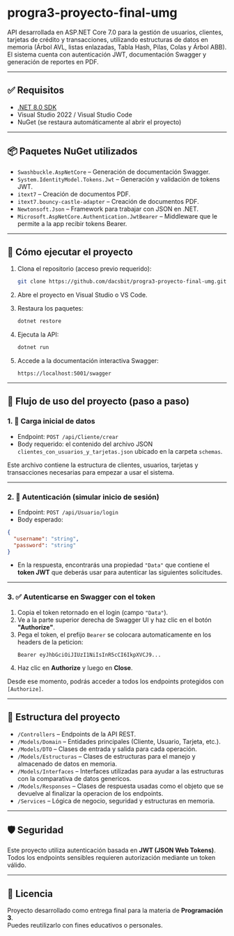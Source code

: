 # progra3-proyecto-final-umg

API desarrollada en ASP.NET Core 7.0 para la gestión de usuarios, clientes, tarjetas de crédito y transacciones, utilizando estructuras de datos en memoria (Árbol AVL, listas enlazadas, Tabla Hash, Pilas, Colas y Árbol ABB). El sistema cuenta con autenticación JWT, documentación Swagger y generación de reportes en PDF.

---

## ✅ Requisitos

- [.NET 8.0 SDK](https://dotnet.microsoft.com/download)
- Visual Studio 2022 / Visual Studio Code
- NuGet (se restaura automáticamente al abrir el proyecto)

---

## 📦 Paquetes NuGet utilizados

- `Swashbuckle.AspNetCore` – Generación de documentación Swagger.
- `System.IdentityModel.Tokens.Jwt` – Generación y validación de tokens JWT.
- `itext7` – Creación de documentos PDF.
- `itext7.bouncy-castle-adapter` – Creación de documentos PDF.
- `Newtonsoft.Json` – Framework para trabajar con JSON en .NET.
- `Microsoft.AspNetCore.Authentication.JwtBearer` – Middleware que le permite a la app recibir tokens Bearer.

---

## 🚀 Cómo ejecutar el proyecto

1. Clona el repositorio (acceso previo requerido):

   ```bash
   git clone https://github.com/dacsbit/progra3-proyecto-final-umg.git
   ```

2. Abre el proyecto en Visual Studio o VS Code.

3. Restaura los paquetes:

   ```bash
   dotnet restore
   ```

4. Ejecuta la API:

   ```bash
   dotnet run
   ```

5. Accede a la documentación interactiva Swagger:

   ```
   https://localhost:5001/swagger
   ```

---

## 🧪 Flujo de uso del proyecto (paso a paso)

### 1. 📂 **Carga inicial de datos**

- Endpoint: `POST /api/Cliente/crear`
- Body requerido: el contenido del archivo JSON `clientes_con_usuarios_y_tarjetas.json` ubicado en la carpeta `schemas`.

Este archivo contiene la estructura de clientes, usuarios, tarjetas y transacciones necesarias para empezar a usar el sistema.

---

### 2. 🔐 **Autenticación (simular inicio de sesión)**

- Endpoint: `POST /api/Usuario/login`
- Body esperado:

```json
{
  "username": "string",
  "password": "string"
}
```

- En la respuesta, encontrarás una propiedad `"Data"` que contiene el **token JWT** que deberás usar para autenticar las siguientes solicitudes.

---

### 3. ✅ **Autenticarse en Swagger con el token**

1. Copia el token retornado en el login (campo `"Data"`).
2. Ve a la parte superior derecha de Swagger UI y haz clic en el botón **"Authorize"**.
3. Pega el token, el prefijo `Bearer` se colocara automaticamente en los headers de la peticion:
   ```
   Bearer eyJhbGciOiJIUzI1NiIsInR5cCI6IkpXVCJ9...
   ```
4. Haz clic en **Authorize** y luego en **Close**.

Desde ese momento, podrás acceder a todos los endpoints protegidos con `[Authorize]`.

---

## 📂 Estructura del proyecto

- `/Controllers` – Endpoints de la API REST.
- `/Models/Domain` – Entidades principales (Cliente, Usuario, Tarjeta, etc.).
- `/Models/DTO` – Clases de entrada y salida para cada operación.
- `/Models/Estructuras` – Clases de estructuras para el manejo y almacenado de datos en memoria.
- `/Models/Interfaces` – Interfaces utilizadas para ayudar a las estructuras con la comparativa de datos genericos.
- `/Models/Responses` – Clases de respuesta usadas como el objeto que se devuelve al finalizar la operacion de los endpoints.
- `/Services` – Lógica de negocio, seguridad y estructuras en memoria.

---

## 🛡️ Seguridad

Este proyecto utiliza autenticación basada en **JWT (JSON Web Tokens)**.  
Todos los endpoints sensibles requieren autorización mediante un token válido.

---

## 📄 Licencia

Proyecto desarrollado como entrega final para la materia de **Programación 3**.  
Puedes reutilizarlo con fines educativos o personales.
